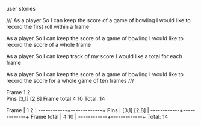 user stories

///
As a player
So I can keep the score of a game of bowling
I would like to record the first roll within a frame

As a player
So I can keep the score of a game of bowling
I would like to record the score of a whole frame

As a player
So I can keep track of my score
I would like a total for each frame

As a player
So I can keep the score of a game of bowling
I would like to record the score for a whole game of ten frames
///

Frame        1     2  
Pins       [3,1] [2,8]
Frame total  4     10
Total: 14


Frame       |   1     2   |
------------+-------------+
Pins        | [3,1] [2,8] |
------------+-------------+
Frame total |  4     10   |
------------+-------------+
Total: 14
